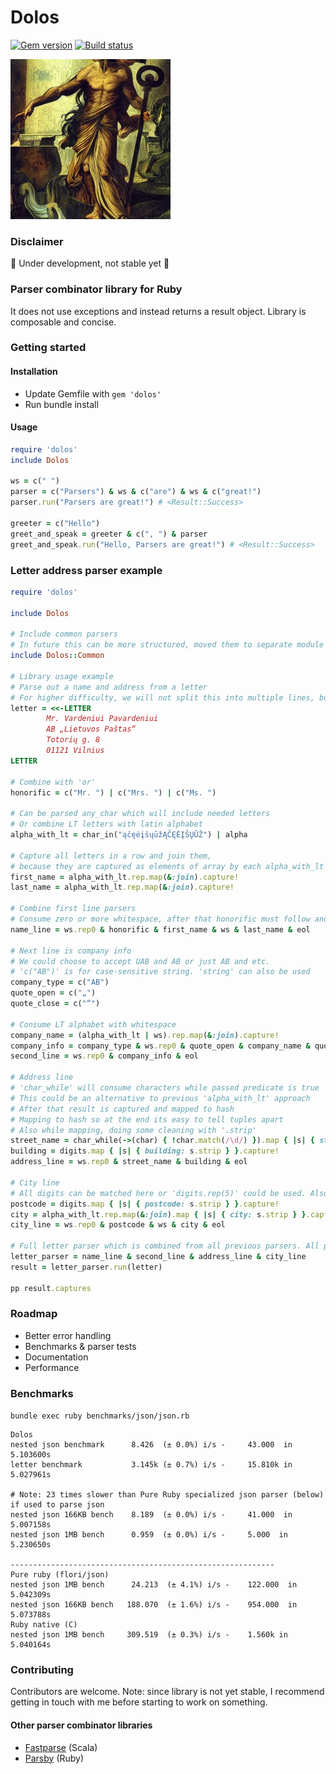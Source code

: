 # Dolos
[![Gem version](https://badge.fury.io/rb/dolos.svg)](https://rubygems.org/gems/dolos)
[![Build status](https://github.com/benetis/dolos/actions/workflows/ruby.yml/badge.svg)](https://github.com/benetis/dolos/actions)


<img height="256" src="docs/images/dolos_stable_diff.png" width="256"/>


### Disclaimer
🚧 Under development, not stable yet 🚧

### Parser combinator library for Ruby

It does not use exceptions and instead returns a result object.
Library is composable and concise.

### Getting started

#### Installation
- Update Gemfile with `gem 'dolos'`
- Run bundle install

#### Usage
```ruby
require 'dolos'
include Dolos

ws = c(" ")
parser = c("Parsers") & ws & c("are") & ws & c("great!")
parser.run("Parsers are great!") # <Result::Success>

greeter = c("Hello")
greet_and_speak = greeter & c(", ") & parser
greet_and_speak.run("Hello, Parsers are great!") # <Result::Success>
```

### Letter address parser example

```ruby
require 'dolos'

include Dolos

# Include common parsers
# In future this can be more structured, moved them to separate module to prevent breaking changes
include Dolos::Common

# Library usage example
# Parse out a name and address from a letter
# For higher difficulty, we will not split this into multiple lines, but instead parse it all at once
letter = <<-LETTER
        Mr. Vardeniui Pavardeniui
        AB „Lietuvos Paštas“
        Totorių g. 8
        01121 Vilnius
LETTER

# Combine with 'or'
honorific = c("Mr. ") | c("Mrs. ") | c("Ms. ")

# Can be parsed any_char which will include needed letters
# Or combine LT letters with latin alphabet
alpha_with_lt = char_in("ąčęėįšųūžĄČĘĖĮŠŲŪŽ") | alpha

# Capture all letters in a row and join them,
# because they are captured as elements of array by each alpha_with_lt parser.
first_name = alpha_with_lt.rep.map(&:join).capture!
last_name = alpha_with_lt.rep.map(&:join).capture!

# Combine first line parsers
# Consume zero or more whitespace, after that honorific must follow and so on
name_line = ws.rep0 & honorific & first_name & ws & last_name & eol

# Next line is company info
# We could choose to accept UAB and AB or just AB and etc.
# 'c("AB")' is for case-sensitive string. 'string' can also be used
company_type = c("AB")
quote_open = c("„")
quote_close = c("“")

# Consume LT alphabet with whitespace
company_name = (alpha_with_lt | ws).rep.map(&:join).capture!
company_info = company_type & ws.rep0 & quote_open & company_name & quote_close
second_line = ws.rep0 & company_info & eol

# Address line
# 'char_while' will consume characters while passed predicate is true
# This could be an alternative to previous 'alpha_with_lt' approach
# After that result is captured and mapped to hash
# Mapping to hash so at the end its easy to tell tuples apart
# Also while mapping, doing some cleaning with '.strip'
street_name = char_while(->(char) { !char.match(/\d/) }).map { |s| { street: s.strip } }.capture!
building = digits.map { |s| { building: s.strip } }.capture!
address_line = ws.rep0 & street_name & building & eol

# City line
# All digits can be matched here or 'digits.rep(5)' could be used. Also joining with map.
postcode = digits.map { |s| { postcode: s.strip } }.capture!
city = alpha_with_lt.rep.map(&:join).map { |s| { city: s.strip } }.capture!
city_line = ws.rep0 & postcode & ws & city & eol

# Full letter parser which is combined from all previous parsers. All previous parsers can be ran separately.
letter_parser = name_line & second_line & address_line & city_line
result = letter_parser.run(letter)

pp result.captures

```
### Roadmap
- Better error handling
- Benchmarks & parser tests
- Documentation
- Performance

### Benchmarks
`bundle exec ruby benchmarks/json/json.rb`
```
Dolos
nested json benchmark      8.426  (± 0.0%) i/s -     43.000  in   5.103600s
letter benchmark           3.145k (± 0.7%) i/s -     15.810k in   5.027961s

# Note: 23 times slower than Pure Ruby specialized json parser (below) if used to parse json
nested json 166KB bench    8.189  (± 0.0%) i/s -     41.000  in   5.007158s
nested json 1MB bench      0.959  (± 0.0%) i/s -     5.000  in    5.230650s

-----------------------------------------------------------
Pure ruby (flori/json)
nested json 1MB bench      24.213  (± 4.1%) i/s -    122.000  in   5.042309s
nested json 166KB bench   188.070  (± 1.6%) i/s -    954.000  in   5.073788s
Ruby native (C)
nested json 1MB bench     309.519  (± 0.3%) i/s -    1.560k in    5.040164s
```

### Contributing
Contributors are welcome. Note: since library is not yet stable, I recommend getting in touch with me before starting to work on something.

#### Other parser combinator libraries
- [Fastparse](https://com-lihaoyi.github.io/fastparse/) (Scala)
- [Parsby](https://github.com/jolmg/parsby) (Ruby)